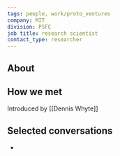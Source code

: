 ```yaml
---
tags: people, work/proto_ventures
company: MIT
division: PSFC
job title: research scientist
contact_type: researcher
---
```

## About

## How we met
Introduced by [[Dennis Whyte]]

## Selected conversations
- 